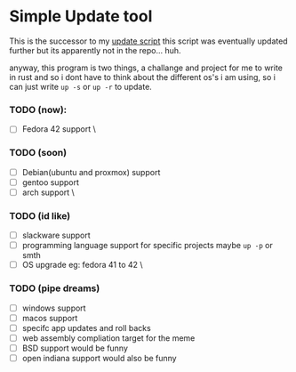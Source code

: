 # Simple Update tool
This is the successor to my [update script](https://github.com/dynamitegus/systemupdate) this script was eventually updated further but its apparently not in the repo... huh.

anyway, this program is two things, a challange and project for me to write in rust and so i dont have to think about the different os's i am using, so i can just write ```up -s``` or ```up -r``` to update.

### TODO (now):
- [ ] Fedora 42 support
\
### TODO (soon)
- [ ] Debian(ubuntu and proxmox) support
- [ ] gentoo support
- [ ] arch support
\
### TODO (id like)
- [ ] slackware support
- [ ] programming language support for specific projects maybe ```up -p``` or smth
- [ ] OS upgrade eg: fedora 41 to 42
\
### TODO (pipe dreams)
- [ ] windows support
- [ ] macos support
- [ ] specifc app updates and roll backs
- [ ] web assembly compliation target for the meme
- [ ] BSD support would be funny
- [ ] open indiana support would also be funny
